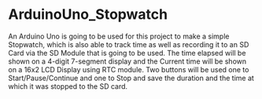 # ArduinoUno_Stopwatch
An Arduino Uno is going to be used for this project to make a simple Stopwatch, which is also able to track time as well as recording it to an SD Card via the SD Module that is going to be used.
The time elapsed will be shown on a 4-digit 7-segment display and the Current time will be shown on a 16x2 LCD Display using RTC module.
Two buttons will be used one to Start/Pause/Continue and one to Stop and save the duration and the time at which it was stopped to the SD card.
